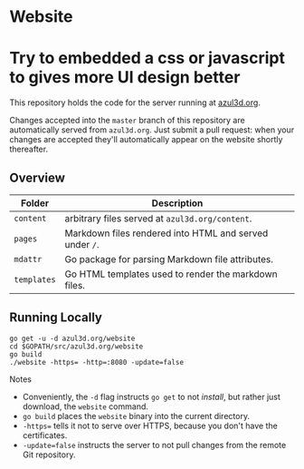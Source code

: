 # Website
# Try to embedded a css or javascript to gives more UI design better

This repository holds the code for the server running at [azul3d.org](https://azul3d.org).

Changes accepted into the `master` branch of this repository are automatically served from `azul3d.org`. Just submit a pull request: when your changes are accepted they'll automatically appear on the website shortly thereafter.

## Overview

| Folder      | Description                                             |
|-------------|---------------------------------------------------------|
| `content`   | arbitrary files served at `azul3d.org/content`.         |
| `pages`     | Markdown files rendered into HTML and served under `/`. |
| `mdattr`    | Go package for parsing Markdown file attributes.        |
| `templates` | Go HTML templates used to render the markdown files.    |

## Running Locally

```
go get -u -d azul3d.org/website
cd $GOPATH/src/azul3d.org/website
go build
./website -https= -http=:8080 -update=false
```

Notes

- Conveniently, the `-d` flag instructs `go get` to not _install_, but rather just download, the `website` command.
- `go build` places the `website` binary into the current directory.
- `-https=` tells it not to serve over HTTPS, because you don't have the certificates.
- `-update=false` instructs the server to not pull changes from the remote Git repository.
